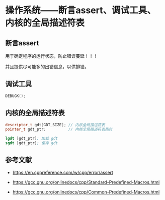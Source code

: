 # 操作系统——断言assert、调试工具、内核的全局描述符表

## 断言assert

用于确定程序的运行状态，防止错误蔓延！！！

并且提供尽可能多的出错信息，以供排错。

## 调试工具
```c++
DEBUGK();
```
## 内核的全局描述符表

```c++
descriptor_t gdt[GDT_SIZE]; // 内核全局描述符表
pointer_t gdt_ptr;          // 内核全局描述符表指针
```

```s
lgdt [gdt_ptr]; 加载 gdt
sgdt [gdt_ptr]; 保存 gdt
```

## 参考文献

+ <https://en.cppreference.com/w/cpp/error/assert>

+ <https://gcc.gnu.org/onlinedocs/cpp/Standard-Predefined-Macros.html>
+ <https://gcc.gnu.org/onlinedocs/cpp/Common-Predefined-Macros.html>
